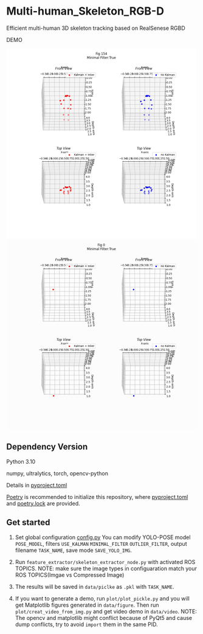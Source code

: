 # Multi-human_Skeleton_RGB-D
Efficient multi-human 3D skeleton tracking based on RealSenese RGBD

DEMO

<img src="/doc/test_Outliers_True_fig154.png" width="500"/>
<!-- ![image](/doc/test_Outliers_True_fig154.png =250x) -->
<img src="/doc/test_Outliers_True_ani.gif" width="500"/>
<!-- ![image](/doc/test_Outliers_True_ani.gif) -->


## Dependency Version

Python 3.10

numpy, ultralytics, torch, opencv-python

Details in [pyproject.toml](/pyproject.toml)

[Poetry](https://python-poetry.org/) is recommended to initialize this repository, where [pyproject.toml](/pyproject.toml) and [poetry.lock](/poetry.lock) are provided.

## Get started
1. Set global configuration [config.py](/feature_extractor/config.py)
You can modify YOLO-POSE model `POSE_MODEL`, filters `USE_KALMAN` `MINIMAL_FILTER` `OUTLIER_FILTER`, output filename `TASK_NAME`, save mode `SAVE_YOLO_IMG`.

2. Run `feature_extractor/skeleton_extractor_node.py` with activated ROS TOPICS. NOTE: make sure the image types in configuaration match your ROS TOPICS(Imgae vs Compressed Image)

3. The results will be saved in `data/piclke` as `.pkl` with `TASK_NAME`.

4. If you want to generate a demo, run `plot/plot_pickle.py` and you will get Matplotlib figures generated in `data/figure`. Then run `plot/creat_video_from_img.py` and get video demo in `data/video`. NOTE: The opencv and matplotlib might conflict because of PyQt5 and cause dump conflicts, try to avoid `import` them in the same PID.